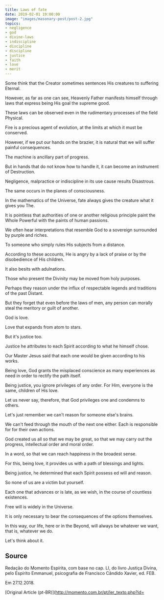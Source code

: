 ```yaml
---
title: Laws of fate
date: 2019-02-01 19:00:00
image: "images/masonary-post/post-2.jpg"
topics: 
- negligence
- god
- divine-laws
- indiscipline
- discipline
- discipline
- justice
- faith
- love
- merit
---
```



Some think that the Creator sometimes sentences His creatures to suffering
Eternal.

However, as far as one can see, Heavenly Father manifests himself through
laws that express being His goal the supreme good.

These laws can be observed even in the rudimentary processes of the field
Physical.

Fire is a precious agent of evolution, at the limits at which it must be conserved.

However, if we put our hands on the brazier, it is natural that we will suffer
painful consequences.

The machine is ancillary part of progress.

But in hands that do not know how to handle it, it can become an instrument of
Destruction.

Negligence, malpractice or indiscipline in its use cause results
Disastrous.

The same occurs in the planes of consciousness.

In the mathematics of the Universe, fate always gives the creature what it gives you
The.

It is pointless that authorities of one or another religious principle paint the Whole
Powerful with the paints of human passions.

We often hear interpretations that resemble God to a sovereign
surrounded by purple and riches.

To someone who simply rules His subjects from a distance.

According to these accounts, He is angry by a lack of praise or by the
disobedience of His children.

It also besits with adulnations.

Those who present the Divinity may be moved from holy purposes.

Perhaps they reason under the influx of respectable legends and traditions of the past
Distant.

But they forget that even before the laws of men, any person
can morally steal the meritory or guilt of another.

God is love.

Love that expands from atom to stars.

But it's justice too.

Justice he attributes to each Spirit according to what he himself chose.

Our Master Jesus said that each one would be given according to his works.

Being love, God grants the misplaced conscience as many experiences as
need in order to rectify the path itself.

Being justice, you ignore privileges of any order. For Him, everyone is
the same, children of His love.

Let us never say, therefore, that God privileges one and condemns to others.

Let's just remember we can't reason for someone else's brains.

We can't feed through the mouth of the next one either. Each is responsible for
for their own actions.

God created us all so that we may be great, so that we may carry out the
progress, intellectual order and moral order.

In a word, so that we can reach happiness in the broadest sense.

For this, being love, it provides us with a path of blessings and lights.

Being justice, he determined that each Spirit possess ed will and reason.

So none of us are a victim but yourself.

Each one that advances or is late, as we wish, in the course of
countless existences.

Free will is widely in the Universe.

It is only necessary to bear the consequences of the options themselves.

In this way, our life, here or in the Beyond, will always be whatever we want, that is,
whatever we do.

Let's think about it.

## Source
Redação do Momento Espírita, com base no cap. LI, do livro
Justiça Divina, pelo Espírito Emmanuel, psicografia de
Francisco Cândido Xavier, ed. FEB.

Em 27.12.2018.

[Original Article (pt-BR)](http://momento.com.br/pt/ler_texto.php?id=
